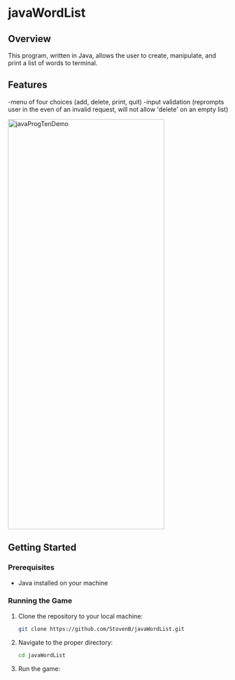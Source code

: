 # javaWordList

## Overview
This program, written in Java, allows the user to create, manipulate, and print a list of words to terminal.

## Features
-menu of four choices (add, delete, print, quit)
-input validation (reprompts user in the even of an invalid request, will not allow 'delete' on an empty list)

<img width="357" height="937" alt="javaProgTenDemo" src="https://github.com/user-attachments/assets/aedfc1c9-5dd0-4335-9ff5-7a753be2ca74" />



## Getting Started
### Prerequisites
- Java installed on your machine

### Running the Game

1. Clone the repository to your local machine:

   ```bash
   git clone https://github.com/StovenB/javaWordList.git

2. Navigate to the proper directory:

   ```bash
   cd javaWordList

3. Run the game:

   ```bash
   
